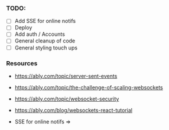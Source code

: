 ### TODO:

- [ ] Add SSE for online notifs
- [ ] Deploy
- [ ] Add auth / Accounts
- [ ] General cleanup of code
- [ ] General styling touch ups

### Resources

- https://ably.com/topic/server-sent-events
- https://ably.com/topic/the-challenge-of-scaling-websockets
- https://ably.com/topic/websocket-security

- https://ably.com/blog/websockets-react-tutorial

* SSE for online notifs =>

